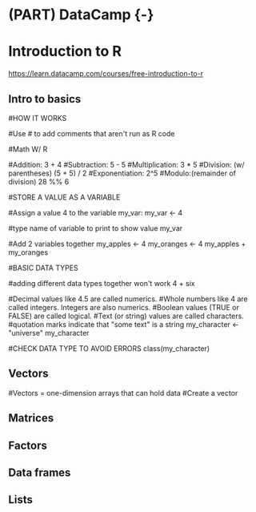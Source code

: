 # (PART) DataCamp {-} 

# Introduction to R

<https://learn.datacamp.com/courses/free-introduction-to-r>


## Intro to basics
#HOW IT WORKS

#Use # to add comments that aren't run as R code

#Math W/ R

#Addition: 
3 + 4
#Subtraction: 
5 - 5 
#Multiplication:
3 * 5
#Division: (w/ parentheses)
(5 + 5) / 2
#Exponentiation: 
2^5
#Modulo:(remainder of division)
28 %% 6

#STORE A VALUE AS A VARIABLE

#Assign a value 4 to the variable my_var:
my_var <- 4

#type name of variable to print to show value 
my_var

#Add 2 variables together 
my_apples <- 4
my_oranges <- 4
my_apples + my_oranges 

#BASIC DATA TYPES

#adding different data types together won't work
4 + six

#Decimal values like 4.5 are called numerics.
#Whole numbers like 4 are called integers. Integers are also numerics.
#Boolean values (TRUE or FALSE) are called logical.
#Text (or string) values are called characters.
#quotation marks indicate that "some text" is a string
my_character <- "universe"
my_character 

#CHECK DATA TYPE TO AVOID ERRORS 
class(my_character) 

## Vectors

#Vectors = one-dimension arrays that can hold data
#Create a vector 




## Matrices


## Factors


## Data frames


## Lists
